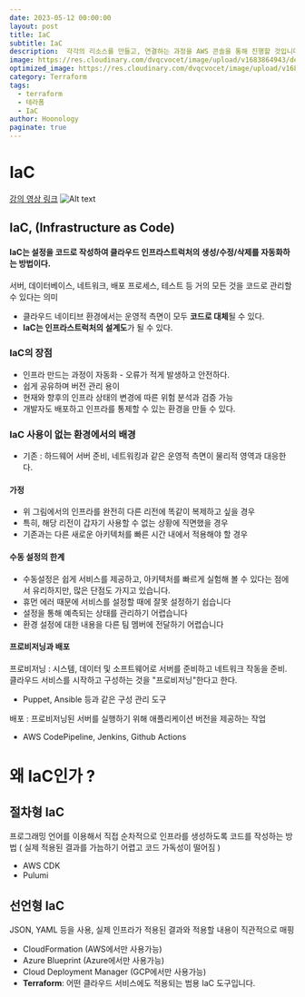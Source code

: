 ```yaml
---
date: 2023-05-12 00:00:00
layout: post
title: IaC
subtitle: IaC
description:  각각의 리소스를 만들고, 연결하는 과정을 AWS 콘솔을 통해 진행할 것입니다. 그런데 AWS 콘솔을 이용해 인프라 구성을 진행하는 것이 항상 좋은 일일까요?
image: https://res.cloudinary.com/dvqcvocet/image/upload/v1683864943/dev-jeans_kadf7q.png
optimized_image: https://res.cloudinary.com/dvqcvocet/image/upload/v1683864943/dev-jeans_kadf7q.png
category: Terraform
tags:  
  - terraform
  - 테라폼
  - IaC
author: Hoonology
paginate: true
---
```

# IaC
[강의 영상 링크](https://www.youtube.com/watch?v=SGH0uDni-WY)
![Alt text](https://www.affde.com/uploads/article/152222/dCEoiTSSShXN5xbz.png)

## IaC, (Infrastructure as Code)

#### IaC는 설정을 코드로 작성하여 클라우드 인프라스트럭처의 생성/수정/삭제를 자동화하는 방법이다.
서버, 데이터베이스, 네트워크, 배포 프로세스, 테스트 등 거의 모든 것을 코드로 관리할 수 있다는 의미

- 클라우드 네이티브 환경에서는 운영적 측면이 모두 **코드로 대체**될 수 있다.
- **IaC는 인프라스트럭처의 설계도**가 될 수 있다.

### IaC의 장점
- 인프라 만드는 과정이 자동화 - 오류가 적게 발생하고 안전하다.
- 쉽게 공유하며 버전 관리 용이
- 현재와 향후의 인프라 상태의 변경에 따른 위험 분석과 검증 가능
- 개발자도 배포하고 인프라를 통제할 수 있는 환경을 만들 수 있다.

### IaC 사용이 없는 환경에서의 배경
- 기존 : 하드웨어 서버 준비, 네트워킹과 같은 운영적 측면이 물리적 영역과 대응한다. 
#### 가정
- 위 그림에서의 인프라를 완전히 다른 리전에 똑같이 복제하고 싶을 경우
- 특히, 해당 리전이 갑자기 사용할 수 없는 상황에 직면했을 경우
- 기존과는 다른 새로운 아키텍처를 빠른 시간 내에서 적용해야 할 경우

#### 수동 설정의 한계
  - 수동설정은 쉽게 서비스를 제공하고, 아키텍처를 빠르게 실험해 볼 수 있다는 점에서 유리하지만, 많은 단점도 가지고 있습니다.
  - 휴먼 에러 때문에 서비스를 설정할 때에 잘못 설정하기 쉽습니다
  - 설정을 통해 예측되는 상태를 관리하기 어렵습니다
  - 환경 설정에 대한 내용을 다른 팀 멤버에 전달하기 어렵습니다


#### 프로비저닝과 배포  
프로비저닝 : 시스템, 데이터 및 소프트웨어로 서버를 준비하고 네트워크 작동을 준비. 클라우드 서비스를 시작하고 구성하는 것을 "프로비저닝"한다고 한다.  
-  Puppet, Ansible 등과 같은 구성 관리 도구  

배포 : 프로비저닝된 서버를 실행하기 위해 애플리케이션 버전을 제공하는 작업
- AWS CodePipeline, Jenkins, Github Actions


# 왜 IaC인가 ?
## 절차형 IaC
프로그래밍 언어를 이용해서 직접 순차적으로 인프라를 생성하도록 코드를 작성하는 방법 ( 실제 적용된 결과를 가늠하기 어렵고 코드 가독성이 떨어짐 )
- AWS CDK
- Pulumi

## 선언형 IaC
JSON, YAML 등을 사용, 실제 인프라가 적용된 결과와 적용할 내용이 직관적으로 매핑 
- CloudFormation (AWS에서만 사용가능)
- Azure Blueprint (Azure에서만 사용가능)
- Cloud Deployment Manager (GCP에서만 사용가능)
- **Terraform**: 어떤 클라우드 서비스에도 적용되는 범용 IaC 도구입니다.
